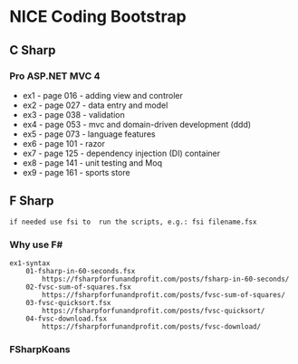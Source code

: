 # NICE Coding Bootstrap

## C Sharp 

### Pro ASP.NET MVC 4

- ex1 - page 016 - adding view and controler 
- ex2 - page 027 - data entry and model
- ex3 - page 038 - validation
- ex4 - page 053 - mvc and domain-driven development (ddd)
- ex5 - page 073 - language features
- ex6 - page 101 - razor
- ex7 - page 125 - dependency injection (DI) container
- ex8 - page 141 - unit testing and Moq
- ex9 - page 161 - sports store

## F Sharp
    if needed use fsi to  run the scripts, e.g.: fsi filename.fsx


### Why use F#
    ex1-syntax
        01-fsharp-in-60-seconds.fsx
            https://fsharpforfunandprofit.com/posts/fsharp-in-60-seconds/
        02-fvsc-sum-of-squares.fsx
            https://fsharpforfunandprofit.com/posts/fvsc-sum-of-squares/
        03-fvsc-quicksort.fsx
            https://fsharpforfunandprofit.com/posts/fvsc-quicksort/
		04-fvsc-download.fsx
			https://fsharpforfunandprofit.com/posts/fvsc-download/

### FSharpKoans
